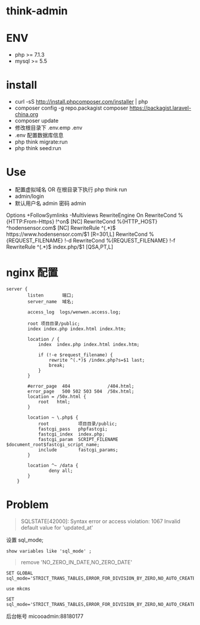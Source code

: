 # think-admin
# ENV
- php >= 7.1.3
- mysql >= 5.5

# install
- curl -sS http://install.phpcomposer.com/installer | php
- composer config -g repo.packagist composer https://packagist.laravel-china.org
- composer update 
- 修改根目录下 .env.emp .env
- .env 配置数据库信息
- php think migrate:run
- php think seed:run

# Use
- 配置虚拟域名 OR 在根目录下执行 php think run
- admin/login
- 默认用户名 admin 密码 admin


<IfModule mod_rewrite.c>
  Options +FollowSymlinks -Multiviews
  RewriteEngine On
  RewriteCond %{HTTP:From-Https} !^on$ [NC]
  RewriteCond %{HTTP_HOST} ^hodensensor.com$ [NC]
  RewriteRule ^(.*)$ https://www.hodensensor.com/$1 [R=301,L]
  RewriteCond %{REQUEST_FILENAME} !-d
  RewriteCond %{REQUEST_FILENAME} !-f
  RewriteRule ^(.*)$ index.php/$1 [QSA,PT,L]

</IfModule>

# nginx 配置
```
server {
        listen       端口;
        server_name  域名;

        access_log  logs/wenwen.access.log;

        root 项目目录/public;
        index index.php index.html index.htm;

        location / {
            index  index.php index.html index.htm;

            if (!-e $request_filename) {
                rewrite ^(.*)$ /index.php?s=$1 last;
                break;
            }
        }

        #error_page  404              /404.html;
        error_page   500 502 503 504  /50x.html;
        location = /50x.html {
            root   html;
        }

        location ~ \.php$ {
            root           项目目录/public;
            fastcgi_pass   phpfastcgi;
            fastcgi_index  index.php;
            fastcgi_param  SCRIPT_FILENAME  $document_root$fastcgi_script_name;
            include        fastcgi_params;
        }

        location ^~ /data {
                deny all;
        }
    }

```
# Problem
> SQLSTATE[42000]: Syntax error or access violation: 1067 Invalid default value for 'updated_at'

设置 sql_mode;
```
show variables like 'sql_mode' ; 
```
> remove 'NO_ZERO_IN_DATE,NO_ZERO_DATE'
```
SET GLOBAL sql_mode='STRICT_TRANS_TABLES,ERROR_FOR_DIVISION_BY_ZERO,NO_AUTO_CREATE_USER,NO_ENGINE_SUBSTITUTION'
```
```
use mkcms
```
```
SET sql_mode='STRICT_TRANS_TABLES,ERROR_FOR_DIVISION_BY_ZERO,NO_AUTO_CREATE_USER,NO_ENGINE_SUBSTITUTION'
```
后台帐号
micooadmin:88180177